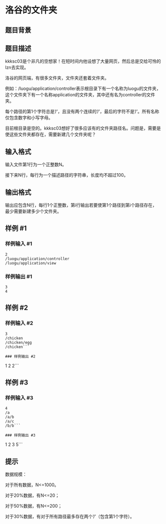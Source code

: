 # 洛谷的文件夹

## 题目背景



## 题目描述

kkksc03是个非凡的空想家！在短时间内他设想了大量网页，然后总是交给可怜的lzn去实现。

洛谷的网页端，有很多文件夹，文件夹还套着文件夹。

例如：/luogu/application/controller表示根目录下有一个名称为luogu的文件夹，这个文件夹下有一个名称application的文件夹，其中还有名为controller的文件夹。

每个路径的第1个字符总是’/’，且没有两个连续的’/’，最后的字符不是’/’。所有名称仅包含数字和小写字母。

目前根目录是空的。kkksc03想好了很多应该有的文件夹路径名。问题是，需要是使这些文件夹都存在，需要新建几个文件夹呢？


## 输入格式

输入文件第1行为一个正整数N。

接下来N行，每行为一个描述路径的字符串，长度均不超过100。


## 输出格式

输出应包含N行，每行1个正整数，第i行输出若要使第1个路径到第i个路径存在，最少需要新建多少个文件夹。


## 样例 #1

### 样例输入 #1
```
2
/luogu/application/controller
/luogu/application/view
```

### 样例输出 #1

```
3
4
```

## 样例 #2

### 样例输入 #2
```
3
/chicken
/chicken/egg
/chicken```

### 样例输出 #2

```
1
2
2```

## 样例 #3

### 样例输入 #3
```
4
/a
/a/b
/a/c
/b/b```

### 样例输出 #3

```
1
2
3
5```

## 提示

数据规模：

对于所有数据，N<=1000。

对于20%数据，有N<=20；

对于50%数据，有N<=200；

对于30%数据，有对于所有路径最多存在两个’/’（包含第1个字符）。

